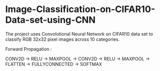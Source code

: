 # Image-Classification-on-CIFAR10-Data-set-using-CNN
The project uses Convolutional Neural Network on CIFAR10 data set to classify RGB 32x32 pixel images
across 10 categories.

Forward Propagation :

CONV2D -> RELU -> MAXPOOL -> CONV2D -> RELU -> MAXPOOL -> FLATTEN -> FULLYCONNECTED -> SOFTMAX
